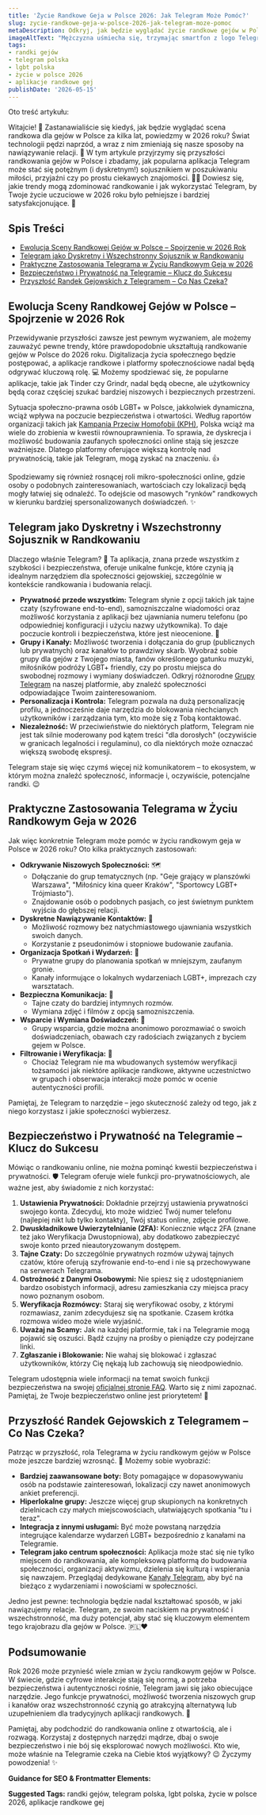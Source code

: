 ```yaml
---
title: 'Życie Randkowe Geja w Polsce 2026: Jak Telegram Może Pomóc?'
slug: zycie-randkowe-geja-w-polsce-2026-jak-telegram-moze-pomoc
metaDescription: Odkryj, jak będzie wyglądać życie randkowe gejów w Polsce w 2026 roku i jak Telegram może stać się Twoim kluczowym narzędziem do nawiązywania kontaktów. Porady i prognozy.
imageAltText: "Mężczyzna uśmiecha się, trzymając smartfon z logo Telegrama, w tle dyskretne polskie motywy, symbolizując randki gejów w Polsce w 2026.\n\n        *   Suggested Anchor Text: \"bezpieczeństwo online\"\n        *   Suggested Target Path: `/blog/bezpieczenstwo-online` (jeśli istnieje kategoria/artykuł o bezpieczeństwie)\n    2.  Phrase in article: \"Jedno jest pewne: technologia będzie nadal kształtować sposób, w jaki nawiązujemy relacje.\"\n        *   Suggested Anchor Text: \"technologia będzie nadal kształtować\"\n        *   Suggested Target Path: `/blog/trendy-w-komunikatorach` (jeśli istnieje kategoria/artykuł o trendach w komunikatorach/technologii)"
tags:
- randki gejów
- telegram polska
- lgbt polska
- życie w polsce 2026
- aplikacje randkowe gej
publishDate: '2026-05-15'
---
```


Oto treść artykułu:

Witajcie! 👋 Zastanawialiście się kiedyś, jak będzie wyglądać scena randkowa dla gejów w Polsce za kilka lat, powiedzmy w 2026 roku? Świat technologii pędzi naprzód, a wraz z nim zmieniają się nasze sposoby na nawiązywanie relacji. 📲 W tym artykule przyjrzymy się przyszłości randkowania gejów w Polsce i zbadamy, jak popularna aplikacja Telegram może stać się potężnym (i dyskretnym!) sojusznikiem w poszukiwaniu miłości, przyjaźni czy po prostu ciekawych znajomości. 🏳️‍🌈 Dowiesz się, jakie trendy mogą zdominować randkowanie i jak wykorzystać Telegram, by Twoje życie uczuciowe w 2026 roku było pełniejsze i bardziej satysfakcjonujące. 🧐

## Spis Treści

- [Ewolucja Sceny Randkowej Gejów w Polsce – Spojrzenie w 2026 Rok](#ewolucja-sceny-randkowej-gejow-w-polsce--spojrzenie-w-2026-rok)
- [Telegram jako Dyskretny i Wszechstronny Sojusznik w Randkowaniu](#telegram-jako-dyskretny-i-wszechstronny-sojusznik-w-randkowaniu)
- [Praktyczne Zastosowania Telegrama w Życiu Randkowym Geja w 2026](#praktyczne-zastosowania-telegrama-w-zyciu-randkowym-geja-w-2026)
- [Bezpieczeństwo i Prywatność na Telegramie – Klucz do Sukcesu](#bezpieczenstwo-i-prywatnosc-na-telegramie--klucz-do-sukcesu)
- [Przyszłość Randek Gejowskich z Telegramem – Co Nas Czeka?](#przyszlosc-randek-gejowskich-z-telegramem--co-nas-czeka)

## Ewolucja Sceny Randkowej Gejów w Polsce – Spojrzenie w 2026 Rok

Przewidywanie przyszłości zawsze jest pewnym wyzwaniem, ale możemy zauważyć pewne trendy, które prawdopodobnie ukształtują randkowanie gejów w Polsce do 2026 roku. Digitalizacja życia społecznego będzie postępować, a aplikacje randkowe i platformy społecznościowe nadal będą odgrywać kluczową rolę. 💻 Możemy spodziewać się, że popularne aplikacje, takie jak Tinder czy Grindr, nadal będą obecne, ale użytkownicy będą coraz częściej szukać bardziej niszowych i bezpiecznych przestrzeni.

Sytuacja społeczno-prawna osób LGBT+ w Polsce, jakkolwiek dynamiczna, wciąż wpływa na poczucie bezpieczeństwa i otwartości. Według raportów organizacji takich jak [Kampania Przeciw Homofobii (KPH)](https://kph.org.pl/), Polska wciąż ma wiele do zrobienia w kwestii równouprawnienia. To sprawia, że dyskrecja i możliwość budowania zaufanych społeczności online stają się jeszcze ważniejsze. Dlatego platformy oferujące większą kontrolę nad prywatnością, takie jak Telegram, mogą zyskać na znaczeniu. 👍

Spodziewamy się również rosnącej roli mikro-społeczności online, gdzie osoby o podobnych zainteresowaniach, wartościach czy lokalizacji będą mogły łatwiej się odnaleźć. To odejście od masowych "rynków" randkowych w kierunku bardziej spersonalizowanych doświadczeń. ✨

## Telegram jako Dyskretny i Wszechstronny Sojusznik w Randkowaniu

Dlaczego właśnie Telegram? 🤔 Ta aplikacja, znana przede wszystkim z szybkości i bezpieczeństwa, oferuje unikalne funkcje, które czynią ją idealnym narzędziem dla społeczności gejowskiej, szczególnie w kontekście randkowania i budowania relacji.

*   **Prywatność przede wszystkim:** Telegram słynie z opcji takich jak tajne czaty (szyfrowane end-to-end), samozniszczalne wiadomości oraz możliwość korzystania z aplikacji bez ujawniania numeru telefonu (po odpowiedniej konfiguracji i użyciu nazwy użytkownika). To daje poczucie kontroli i bezpieczeństwa, które jest nieocenione. 🔐
*   **Grupy i Kanały:** Możliwość tworzenia i dołączania do grup (publicznych lub prywatnych) oraz kanałów to prawdziwy skarb. Wyobraź sobie grupy dla gejów z Twojego miasta, fanów określonego gatunku muzyki, miłośników podróży LGBT+ friendly, czy po prostu miejsca do swobodnej rozmowy i wymiany doświadczeń. Odkryj różnorodne [Grupy Telegram](/grupy) na naszej platformie, aby znaleźć społeczności odpowiadające Twoim zainteresowaniom.
*   **Personalizacja i Kontrola:** Telegram pozwala na dużą personalizację profilu, a jednocześnie daje narzędzia do blokowania niechcianych użytkowników i zarządzania tym, kto może się z Tobą kontaktować.
*   **Niezależność:** W przeciwieństwie do niektórych platform, Telegram nie jest tak silnie moderowany pod kątem treści "dla dorosłych" (oczywiście w granicach legalności i regulaminu), co dla niektórych może oznaczać większą swobodę ekspresji.

Telegram staje się więc czymś więcej niż komunikatorem – to ekosystem, w którym można znaleźć społeczność, informacje i, oczywiście, potencjalne randki. 😉

## Praktyczne Zastosowania Telegrama w Życiu Randkowym Geja w 2026

Jak więc konkretnie Telegram może pomóc w życiu randkowym geja w Polsce w 2026 roku? Oto kilka praktycznych zastosowań:

*   **Odkrywanie Niszowych Społeczności:** 🗺️
    *   Dołączanie do grup tematycznych (np. "Geje grający w planszówki Warszawa", "Miłośnicy kina queer Kraków", "Sportowcy LGBT+ Trójmiasto").
    *   Znajdowanie osób o podobnych pasjach, co jest świetnym punktem wyjścia do głębszej relacji.
*   **Dyskretne Nawiązywanie Kontaktów:** 🤫
    *   Możliwość rozmowy bez natychmiastowego ujawniania wszystkich swoich danych.
    *   Korzystanie z pseudonimów i stopniowe budowanie zaufania.
*   **Organizacja Spotkań i Wydarzeń:** 📅
    *   Prywatne grupy do planowania spotkań w mniejszym, zaufanym gronie.
    *   Kanały informujące o lokalnych wydarzeniach LGBT+, imprezach czy warsztatach.
*   **Bezpieczna Komunikacja:** 💬
    *   Tajne czaty do bardziej intymnych rozmów.
    *   Wymiana zdjęć i filmów z opcją samozniszczenia.
*   **Wsparcie i Wymiana Doświadczeń:** 🤝
    *   Grupy wsparcia, gdzie można anonimowo porozmawiać o swoich doświadczeniach, obawach czy radościach związanych z byciem gejem w Polsce.
*   **Filtrowanie i Weryfikacja:** 🔎
    *   Chociaż Telegram nie ma wbudowanych systemów weryfikacji tożsamości jak niektóre aplikacje randkowe, aktywne uczestnictwo w grupach i obserwacja interakcji może pomóc w ocenie autentyczności profili.

Pamiętaj, że Telegram to narzędzie – jego skuteczność zależy od tego, jak z niego korzystasz i jakie społeczności wybierzesz.

## Bezpieczeństwo i Prywatność na Telegramie – Klucz do Sukcesu

Mówiąc o randkowaniu online, nie można pominąć kwestii bezpieczeństwa i prywatności. 🛡️ Telegram oferuje wiele funkcji pro-prywatnościowych, ale ważne jest, aby świadomie z nich korzystać:

1.  **Ustawienia Prywatności:** Dokładnie przejrzyj ustawienia prywatności swojego konta. Zdecyduj, kto może widzieć Twój numer telefonu (najlepiej nikt lub tylko kontakty), Twój status online, zdjęcie profilowe.
2.  **Dwuskładnikowe Uwierzytelnianie (2FA):** Koniecznie włącz 2FA (znane też jako Weryfikacja Dwustopniowa), aby dodatkowo zabezpieczyć swoje konto przed nieautoryzowanym dostępem.
3.  **Tajne Czaty:** Do szczególnie prywatnych rozmów używaj tajnych czatów, które oferują szyfrowanie end-to-end i nie są przechowywane na serwerach Telegrama.
4.  **Ostrożność z Danymi Osobowymi:** Nie spiesz się z udostępnianiem bardzo osobistych informacji, adresu zamieszkania czy miejsca pracy nowo poznanym osobom.
5.  **Weryfikacja Rozmówcy:** Staraj się weryfikować osoby, z którymi rozmawiasz, zanim zdecydujesz się na spotkanie. Czasem krótka rozmowa wideo może wiele wyjaśnić.
6.  **Uważaj na Scamy:** Jak na każdej platformie, tak i na Telegramie mogą pojawić się oszuści. Bądź czujny na prośby o pieniądze czy podejrzane linki.
7.  **Zgłaszanie i Blokowanie:** Nie wahaj się blokować i zgłaszać użytkowników, którzy Cię nękają lub zachowują się nieodpowiednio.

Telegram udostępnia wiele informacji na temat swoich funkcji bezpieczeństwa na swojej [oficjalnej stronie FAQ](https://telegram.org/faq#security-q-how-secure-is-telegram). Warto się z nimi zapoznać. Pamiętaj, że Twoje bezpieczeństwo online jest priorytetem! 🚨

## Przyszłość Randek Gejowskich z Telegramem – Co Nas Czeka?

Patrząc w przyszłość, rola Telegrama w życiu randkowym gejów w Polsce może jeszcze bardziej wzrosnąć. 🚀 Możemy sobie wyobrazić:

*   **Bardziej zaawansowane boty:** Boty pomagające w dopasowywaniu osób na podstawie zainteresowań, lokalizacji czy nawet anonimowych ankiet preferencji.
*   **Hiperlokalne grupy:** Jeszcze więcej grup skupionych na konkretnych dzielnicach czy małych miejscowościach, ułatwiających spotkania "tu i teraz".
*   **Integracja z innymi usługami:** Być może powstaną narzędzia integrujące kalendarze wydarzeń LGBT+ bezpośrednio z kanałami na Telegramie.
*   **Telegram jako centrum społeczności:** Aplikacja może stać się nie tylko miejscem do randkowania, ale kompleksową platformą do budowania społeczności, organizacji aktywizmu, dzielenia się kulturą i wspierania się nawzajem. Przeglądaj dedykowane [Kanały Telegram](/kanaly), aby być na bieżąco z wydarzeniami i nowościami w społeczności.

Jedno jest pewne: technologia będzie nadal kształtować sposób, w jaki nawiązujemy relacje. Telegram, ze swoim naciskiem na prywatność i wszechstronność, ma duży potencjał, aby stać się kluczowym elementem tego krajobrazu dla gejów w Polsce. 🇵🇱❤️

## Podsumowanie

Rok 2026 może przynieść wiele zmian w życiu randkowym gejów w Polsce. W świecie, gdzie cyfrowe interakcje stają się normą, a potrzeba bezpieczeństwa i autentyczności rośnie, Telegram jawi się jako obiecujące narzędzie. Jego funkcje prywatności, możliwość tworzenia niszowych grup i kanałów oraz wszechstronność czynią go atrakcyjną alternatywą lub uzupełnieniem dla tradycyjnych aplikacji randkowych. 🤩

Pamiętaj, aby podchodzić do randkowania online z otwartością, ale i rozwagą. Korzystaj z dostępnych narzędzi mądrze, dbaj o swoje bezpieczeństwo i nie bój się eksplorować nowych możliwości. Kto wie, może właśnie na Telegramie czeka na Ciebie ktoś wyjątkowy? 😉 Życzymy powodzenia! ✨

**Guidance for SEO & Frontmatter Elements:**




**Suggested Tags:**
randki gejów, telegram polska, lgbt polska, życie w polsce 2026, aplikacje randkowe gej
